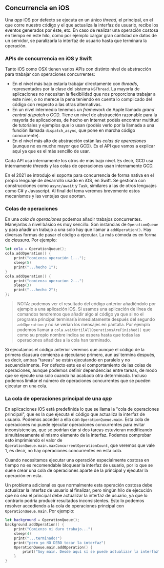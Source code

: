 ## Concurrencia en iOS

Una *app* iOS por defecto se ejecuta en un único *thread*, el principal, en el que corre nuestro código y el que actualiza la interfaz de usuario, recibe los eventos generados por éste, etc. En caso de realizar una operación costosa en tiempo en este hilo, como por ejemplo cargar gran cantidad de datos de un servidor, se paralizaría la interfaz de usuario hasta que terminara la operación.

### APIs de concurrencia en iOS y Swift

Tanto iOS como OSX tienen varios APIs con distinto nivel de abstracción para trabajar con operaciones concurrentes:

- En el nivel más bajo estaría trabajar directamente con *threads*, representados por la clase del sistema `NSThread`. La mayoría de aplicaciones no necesitan la flexibilidad que nos proporciona trabajar a este nivel, o no merece la pena teniendo en cuenta lo complicado del código con respecto a las otras alternativas.
- En un nivel intermedio tenemos un _framework_ de Apple llamado *grand central dispatch* o GCD. Tiene un nivel de abstracción razonable para la mayoría de aplicaciones, de hecho en Internet podéis encontrar multitud de tutoriales y ejemplos que lo usan (podéis verlo por la llamada a una función llamada `dispatch_async`, que pone en marcha código concurrente).
- En el nivel más alto de abstracción están las *colas de operaciones* (aunque no es mucho mayor que GCD). Es el API que vamos a explicar aquí ya que es el más sencillo de usar.

Cada API usa internamente los otros de más bajo nivel. Es decir, GCD usa internamente *threads* y las colas de operaciones usan internamente GCD.

En el 2021 se introdujo el soporte para concurrencia de forma nativa en el propio lenguaje de desarrollo usado en iOS, en Swift. Se gestiona con construcciones como `async/await` y `Task`, similares a las de otros lenguajes como C# y Javascript. Al final del tema veremos brevemente estos mecanismos y las ventajas que aportan.


### Colas de operaciones

En una *cola de operaciones* podemos añadir trabajos concurrentes. Manejarlas a nivel básico es muy sencillo. Son instancias de `OperationQueue` y para añadir un trabajo a una solo hay que llamar a `addOperation()`. Hay diversas formas de pasar el código a ejecutar. La más cómoda es en forma de *clausura*. Por ejemplo:

```swift
let cola = OperationQueue();
cola.addOperation() {
    print("comienza operación 1...");
    sleep(5)
    print("...hecho 1");
}
cola.addOperation() {
    print("comienza operacion 2...")
    sleep(3)
    print("...hecho 2");
};
```

> NOTA: podemos ver el resultado del código anterior añadiéndolo por ejemplo a una aplicación iOS. Si usamos una aplicación de línea de comandos tendremos que añadir algo al código ya que si no el programa principal terminaría inmediatamente después del segundo `addOperation` y no se verían los mensajes en pantalla. Por ejemplo podemos llamar a `cola.waitUntilAllOperationsAreFinished()`  que como su propio nombre indica se espera hasta que todas las operaciones añadidas a la cola han terminado.

Si ejecutamos el código anterior veremos que aunque el código de la primera clausura comienza a ejecutarse primero, aun así termina después, es decir, ambas "tareas" se están ejecutando en paralelo y no secuencialmente. Por defecto este es el comportamiento de las colas de operaciones, aunque podemos definir dependencias entre tareas, de modo que se ejecute una solo cuando ha acabado otra determinada. Incluso podemos limitar el número de operaciones concurrentes que se pueden ejecutar en una cola.

### La cola de operaciones principal de una *app*

En aplicaciones iOS está predefinida lo que se llama la "cola de operaciones principal", que es la que ejecuta el código que actualiza la interfaz de usuario. Podemos acceder a ella con `OperationQueue.main`. Esta cola de operaciones no puede ejecutar operaciones concurrentes para evitar inconsistencias, que se podrían dar si dos tareas estuvieran modificando simultáneamente el mismo elemento de la interfaz. Podemos comprobar esto imprimiendo el valor de `OperationQueue.main.maxConcurrentOperationCount`, que veremos que vale 1, es decir, no hay operaciones concurrentes en esta cola.

Cuando necesitamos ejecutar una operación especialmente costosa en tiempo no es recomendable bloquear la interfaz de usuario, por lo que se suele crear una cola de operaciones aparte de la principal y ejecutar la operación en esta.  

Un problema adicional es que normalmente esta operación costosa debe actualizar la interfaz de usuario al finalizar, pero ningún hilo de ejecución que no sea el principal debe actualizar la interfaz de usuario, ya que lo contrario podría producir resultados inconsistentes. Esto lo podemos resolver accediendo a la cola de operaciones principal con `OperationQueue.main`. Por ejemplo:

```swift
let background = OperationQueue();
background.addOperation() {
    print("Comienzo mi duro trabajo...")
    sleep(4)
    print("...terminado!")
    print("pero yo NO DEBO tocar la interfaz")
    OperationQueue.main.addOperation() {
        print("Soy main. Desde aquí sí se puede actualizar la interfaz")
    }
}
```




